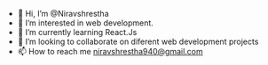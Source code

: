 - 👋 Hi, I’m @Niravshrestha
- 👀 I’m interested in web development.
- 🌱 I’m currently learning React.Js
- 💞️ I’m looking to collaborate on diferent web development projects
- 📫 How to reach me niravshrestha940@gmail.com


